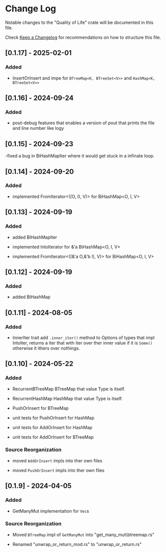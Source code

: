 # Change Log

Notable changes to the "Quality of Life" crate will be documented in this file.

Check [Keep a Changelog](http://keepachangelog.com/) for recommendations on how to structure this file.

## [0.1.17] - 2025-02-01

### Added

- InsertOrInsert and impe for `BTreeMap<K, BTreeSet<V>>` and `HashMap<K, BTreeSet<V>>`

## [0.1.16] - 2024-09-24

### Added

- pout-debug features that enables a version of pout that prints the file and line number like logy

## [0.1.15] - 2024-09-23

-fixed a bug in BiHashMapIter where it would get stuck in a infinate loop.

## [0.1.14] - 2024-09-20

### Added

- implemented FromIterator<((O, I), V)> for BiHashMap<O, I, V>

## [0.1.13] - 2024-09-19

### Added

- added BiHashMapIter

- implemented IntoIterator for &'a BiHashMap<O, I, V>

- implemented FromIterator<((&'a O,&'b I), V)> for BiHashMap<O, I, V>

## [0.1.12] - 2024-09-19

### Added

- added BiHashMap

## [0.1.11] - 2024-08-05

### Added

- InnerIter trait add `.inner_iter()` method to Options of types that impl IntoIter, returns a iter that with iter over ther inner value if it is `Some()` otherwise it ithers over nothings.

## [0.1.10] - 2024-05-22

### Added

- RecurrentBTreeMap<T> BTreeMap that value Type is itself.

- RecurrentHashMap<T> HashMap that value Type is itself.

- PushOrInsert for BTreeMap

- unit tests for PushOrInsert for HashMap

- unit tests for AddOrInsert for HashMap

- unit tests for AddOrInsert for BTreeMap

### Source Reorganization

- moved `AddOrInsert` impls into ther own files

- moved `PushOrInsert` impls into ther own files

## [0.1.9] - 2024-04-05

### Added

- GetManyMut implementation for `Vec`s

### Source Reorganization

- Moved `BTreeMap` impl of `GetManyMut` into "get_many_mut\btreemap.rs"

- Renamed "unwrap_or_return_mod.rs" to "unwrap_or_return.rs"
